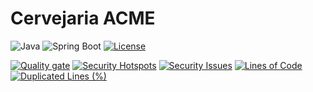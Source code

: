 # Cervejaria ACME


![Java](https://img.shields.io/badge/Java-21-blue?logo=openjdk&logoColor=white)
![Spring Boot](https://img.shields.io/badge/Spring%20Boot-3.x-brightgreen?logo=springboot&logoColor=white)
[![License](https://img.shields.io/badge/license-MIT-green)](#)

[![Quality gate](http://ec2-35-90-57-172.us-west-2.compute.amazonaws.com:9000/api/project_badges/quality_gate?project=Cervejaria-ACME&token=sqb_97cc0971761acf8b55aba7ccd132151bb8ee0f36)](http://ec2-35-90-57-172.us-west-2.compute.amazonaws.com:9000/dashboard?id=Cervejaria-ACME)
[![Security Hotspots](http://ec2-35-90-57-172.us-west-2.compute.amazonaws.com:9000/api/project_badges/measure?project=Cervejaria-ACME&metric=security_hotspots&token=sqb_97cc0971761acf8b55aba7ccd132151bb8ee0f36)](http://ec2-35-90-57-172.us-west-2.compute.amazonaws.com:9000/dashboard?id=Cervejaria-ACME)
[![Security Issues](http://ec2-35-90-57-172.us-west-2.compute.amazonaws.com:9000/api/project_badges/measure?project=Cervejaria-ACME&metric=software_quality_security_issues&token=sqb_97cc0971761acf8b55aba7ccd132151bb8ee0f36)](http://ec2-35-90-57-172.us-west-2.compute.amazonaws.com:9000/dashboard?id=Cervejaria-ACME)
[![Lines of Code](http://ec2-35-90-57-172.us-west-2.compute.amazonaws.com:9000/api/project_badges/measure?project=Cervejaria-ACME&metric=ncloc&token=sqb_97cc0971761acf8b55aba7ccd132151bb8ee0f36)](http://ec2-35-90-57-172.us-west-2.compute.amazonaws.com:9000/dashboard?id=Cervejaria-ACME)
[![Duplicated Lines (%)](http://ec2-35-90-57-172.us-west-2.compute.amazonaws.com:9000/api/project_badges/measure?project=Cervejaria-ACME&metric=duplicated_lines_density&token=sqb_97cc0971761acf8b55aba7ccd132151bb8ee0f36)](http://ec2-35-90-57-172.us-west-2.compute.amazonaws.com:9000/dashboard?id=Cervejaria-ACME)